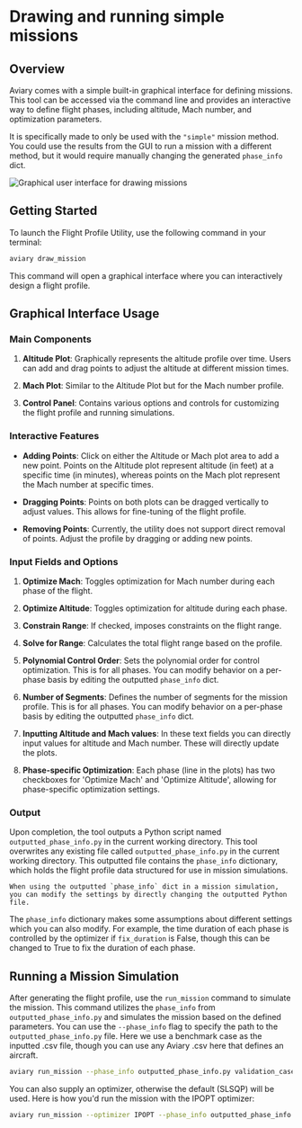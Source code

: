 # Drawing and running simple missions

## Overview

Aviary comes with a simple built-in graphical interface for defining missions.
This tool can be accessed via the command line and provides an interactive way to define flight phases, including altitude, Mach number, and optimization parameters.

It is specifically made to only be used with the `"simple"` mission method.
You could use the results from the GUI to run a mission with a different method, but it would require manually changing the generated `phase_info` dict.

![Graphical user interface for drawing missions](images/gui.png)

## Getting Started

To launch the Flight Profile Utility, use the following command in your terminal:

```bash
aviary draw_mission
```

This command will open a graphical interface where you can interactively design a flight profile.

## Graphical Interface Usage

### Main Components

1. **Altitude Plot**: Graphically represents the altitude profile over time. Users can add and drag points to adjust the altitude at different mission times.

2. **Mach Plot**: Similar to the Altitude Plot but for the Mach number profile.

3. **Control Panel**: Contains various options and controls for customizing the flight profile and running simulations.

### Interactive Features

- **Adding Points**: Click on either the Altitude or Mach plot area to add a new point. Points on the Altitude plot represent altitude (in feet) at a specific time (in minutes), whereas points on the Mach plot represent the Mach number at specific times.

- **Dragging Points**: Points on both plots can be dragged vertically to adjust values. This allows for fine-tuning of the flight profile.

- **Removing Points**: Currently, the utility does not support direct removal of points. Adjust the profile by dragging or adding new points.

### Input Fields and Options

1. **Optimize Mach**: Toggles optimization for Mach number during each phase of the flight.

2. **Optimize Altitude**: Toggles optimization for altitude during each phase.

3. **Constrain Range**: If checked, imposes constraints on the flight range.

4. **Solve for Range**: Calculates the total flight range based on the profile.

5. **Polynomial Control Order**: Sets the polynomial order for control optimization. This is for all phases. You can modify behavior on a per-phase basis by editing the outputted `phase_info` dict.

6. **Number of Segments**: Defines the number of segments for the mission profile. This is for all phases. You can modify behavior on a per-phase basis by editing the outputted `phase_info` dict.

7. **Inputting Altitude and Mach values**: In these text fields you can directly input values for altitude and Mach number. These will directly update the plots.

8. **Phase-specific Optimization**: Each phase (line in the plots) has two checkboxes for 'Optimize Mach' and 'Optimize Altitude', allowing for phase-specific optimization settings.

### Output

Upon completion, the tool outputs a Python script named `outputted_phase_info.py` in the current working directory.
This tool overwrites any existing file called `outputted_phase_info.py` in the current working directory.
This outputted file contains the `phase_info` dictionary, which holds the flight profile data structured for use in mission simulations.

```{note}
When using the outputted `phase_info` dict in a mission simulation, you can modify the settings by directly changing the outputted Python file.
```

The `phase_info` dictionary makes some assumptions about different settings which you can also modify.
For example, the time duration of each phase is controlled by the optimizer if `fix_duration` is False, though this can be changed to True to fix the duration of each phase.

## Running a Mission Simulation

After generating the flight profile, use the `run_mission` command to simulate the mission.
This command utilizes the `phase_info` from `outputted_phase_info.py` and simulates the mission based on the defined parameters.
You can use the `--phase_info` flag to specify the path to the `outputted_phase_info.py` file.
Here we use a benchmark case as the inputted .csv file, though you can use any Aviary .csv here that defines an aircraft.

```bash
aviary run_mission --phase_info outputted_phase_info.py validation_cases/benchmark_tests/test_aircraft/aircraft_for_bench_FwFm.csv
```

You can also supply an optimizer, otherwise the default (SLSQP) will be used.
Here is how you'd run the mission with the IPOPT optimizer:

```bash
aviary run_mission --optimizer IPOPT --phase_info outputted_phase_info.py validation_cases/benchmark_tests/test_aircraft/aircraft_for_bench_FwFm.csv
```